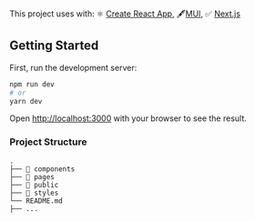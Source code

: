 This project uses with:
⚛️ [Create React App](https://github.com/facebook/create-react-app),
🖋️[MUI](https://mui.com/),
✅ [Next.js](https://nextjs.org/)

## Getting Started

First, run the development server:

```bash
npm run dev
# or
yarn dev
```

Open [http://localhost:3000](http://localhost:3000) with your browser to see the result.

### Project Structure

```
.
├── 📂 components
├── 📂 pages
├── 📂 public
├── 📁 styles
└── README.md
├── ...
```
